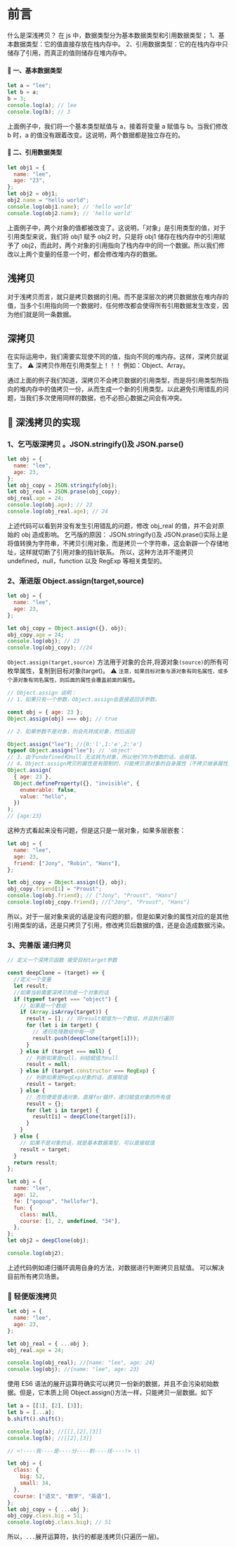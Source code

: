 # 前言

什么是深浅拷贝？
在 js 中，数据类型分为基本数据类型和引用数据类型；
1、基本数据类型：它的值直接存放在栈内存中。
2、引用数据类型：它的在栈内存中只储存了引用，而真正的值则储存在堆内存中。

#### 🌰 一、基本数据类型

```js
let a = "lee";
let b = a;
b = 3;
console.log(a); // lee
console.log(b); // 3
```

上面例子中，我们将一个基本类型赋值与 a，接着将变量 a 赋值与 b。当我们修改 b 时，a 的值没有跟着改变。这说明，两个数据都是独立存在的。

#### 🌰 二、引用数据类型

```js
let obj1 = {
  name: "lee",
  age: "23",
};
let obj2 = obj1;
obj2.name = "hello world";
console.log(obj1.name); // 'hello world'
console.log(obj2.name); // 'hello world'
```

上面例子中，两个对象的值都被改变了。这说明，「对象」是引用类型的值，对于引用类型来说，我们将 obj1 赋予 obj2 时，只是将 obj1 储存在栈内存中的引用赋予了 obj2，而此时，两个对象的引用指向了栈内存中的同一个数据。所以我们修改以上两个变量的任意一个时，都会修改堆内存的数据。

## 浅拷贝

对于浅拷贝而言，就只是拷贝数据的引用。而不是深层次的拷贝数据放在堆内存的值，当多个引用指向同一个数据时，任何修改都会使得所有引用数据发生改变，因为他们就是同一条数据。

## 深拷贝

在实际运用中，我们需要实现使不同的值，指向不同的堆内存。这样，深拷贝就诞生了。
⚠️ 深拷贝作用在引用类型上！！！ 例如：Object、Array。

通过上面的例子我们知道，深拷贝不会拷贝数据的引用类型，而是将引用类型所指向的堆内存中的值拷贝一份，从而生成一个新的引用类型。以此避免引用错乱的问题，当我们多次使用同样的数据，也不必担心数据之间会有冲突。

## 🌰 深浅拷贝的实现

### 1、乞丐版深拷贝 。JSON.stringify()及 JSON.parse()

```js
let obj = {
  name: "lee",
  age: 23,
};
let obj_copy = JSON.stringify(obj);
let obj_real = JSON.prase(obj_copy);
obj_real.age = 24;
console.log(obj.age); // 23
console.log(obj_real.age); // 24
```

上述代码可以看到并没有发生引用错乱的问题，修改 obj_real 的值，并不会对原始的 obj 造成影响。
乞丐版的原因：
JSON.stringify()及 JSON.prase()实际上是将值转换为字符串，不拷贝引用对象，而是拷贝一个字符串，这会新辟一个存储地址，这样就切断了引用对象的指针联系。
所以，这种方法并不能拷贝 undefined，null，function 以及 RegExp 等相关类型的。

### 2、渐进版 Object.assign(target,source)

```js
let obj = {
  name: "lee",
  age: 23,
};

let obj_copy = Object.assign({}, obj);
obj_copy.age = 24;
console.log(obj); // 23
console.log(obj_copy); //24
```

`Object.assign(target,source)` 方法用于对象的合并,将源对象`(source)`的所有可枚举属性，复制到目标对象(target)。
⚠️ `注意，如果目标对象与源对象有同名属性，或多个源对象有同名属性，则后面的属性会覆盖前面的属性`。

```js
// Object.assign 说明：
// 1、如果只有一个参数，Object.assign会直接返回该参数。

const obj = { age: 23 };
Object.assign(obj) === obj; // true

// 2、如果参数不是对象，则会先转成对象，然后返回

Object.assign("lee"); //{0:'l',1:'e',2:'e'}
typeof Object.assign("lee"); // 'object'
// 3、由于undefined和null 无法转为对象，所以他们作为参数的话，会报错。
// 4、Object.assign拷贝的属性是有限制的，只能拷贝源对象的自身属性（不拷贝继承属性），不能拷贝不可枚举的属性（enumerable: false）。
Object.assign(
  { age: 23 },
  Object.defineProperty({}, "invisible", {
    enumerable: false,
    value: "hello",
  })
);
// {age:23}
```

这种方式看起来没有问题，但是这只是一层对象，如果多层嵌套：

```js
let obj = {
  name: "lee",
  age: 23,
  friend: ["Jony", "Robin", "Hans"],
};

let obj_copy = Object.assign({}, obj);
obj_copy.friend[1] = "Proust";
console.log(obj.friend); // ["Jony", "Proust", "Hans"]
console.log(obj_copy.friend); //["Jony", "Proust", "Hans"]
```

所以，对于一层对象来说的话是没有问题的额，但是如果对象的属性对应的是其他引用类型的话，还是只拷贝了引用，修改拷贝后数据的值，还是会造成数据污染。

### 3、完善版 递归拷贝

```js
// 定义一个深拷贝函数 接受目标target参数

const deepClone = (target) => {
  //定义一个变量
  let result;
  //如果当前需要深拷贝的是一个对象的话
  if (typeof target === "object") {
    // 如果是一个数组
    if (Array.isArray(target)) {
      result = []; // 将result赋值为一个数组，并且执行遍历
      for (let i in target) {
        // 递归克隆数组中每一项
        result.push(deepClone(target[i]));
      }
    } else if (target === null) {
      // 判断如果是null，纠结赋值为null
      result = null;
    } else if (target.constructor === RegExp) {
      // 判断如果是RegExp对象的话，直接赋值
      result = target;
    } else {
      // 否则便是普通对象，直接for循环，递归赋值对象的所有值
      result = {};
      for (let i in target) {
        result[i] = deepClone(target[i]);
      }
    }
  } else {
    // 如果不是对象的话，就是基本数据类型，可以直接赋值
    result = target;
  }
  return result;
};

let obj = {
  name: "lee",
  age: 12,
  fe: ["gogoup", "hellofer"],
  fun: {
    class: null,
    course: [1, 2, undefined, "34"],
  },
};
let obj2 = deepClone(obj);

console.log(obj2);
```

上述代码例如递归循环调用自身的方法，对数据进行判断拷贝且赋值。
可以解决目前所有拷贝场景。

### 🌰 轻便版浅拷贝

```js
let obj = {
  name: "lee",
  age: 23,
};

let obj_real = { ...obj };
obj_real.age = 24;

console.log(obj_real); //{name: "lee", age: 24}
console.log(obj); //{name: "lee", age: 23}
```

使用 ES6 语法的展开运算符确实可以拷贝一份新的数据，并且不会污染初始数据。但是，它本质上同 Object.assign()方法一样，只能拷贝一层数据。如下

```js
let a = [[1], [2], [3]];
let b = [...a];
b.shift().shift();

console.log(a); //[[],[2],[3]]
console.log(b); //[[2],[3]]

// <!----我----是----分----割----线----!> \\

let obj = {
  class: {
    big: 52,
    small: 34,
  },
  course: ["语文", "数学", "英语"],
};
let obj_copy = { ...obj };
obj_copy.class.big = 51;
console.log(obj.class.big); // 51
```

所以，`...`展开运算符，执行的都是浅拷贝(只遍历一层)。
